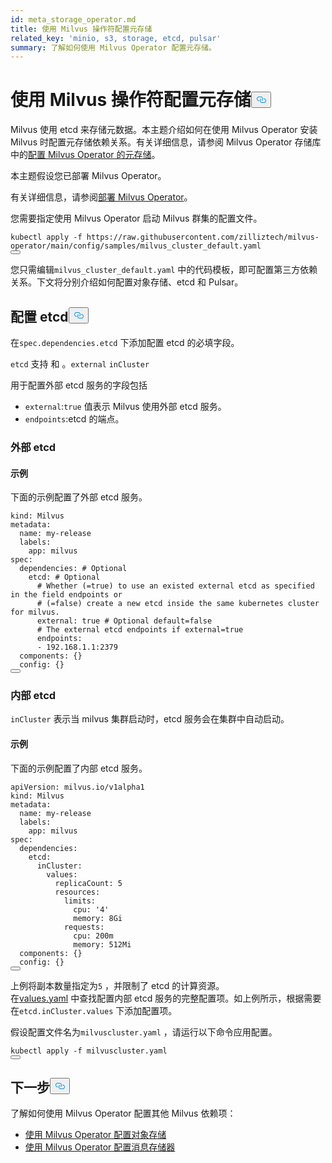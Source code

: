 ```yaml
---
id: meta_storage_operator.md
title: 使用 Milvus 操作符配置元存储
related_key: 'minio, s3, storage, etcd, pulsar'
summary: 了解如何使用 Milvus Operator 配置元存储。
---
```

<h1 id="Configure-Meta-Storage-with-Milvus-Operator" class="common-anchor-header">使用 Milvus 操作符配置元存储<button data-href="#Configure-Meta-Storage-with-Milvus-Operator" class="anchor-icon" translate="no">
      <svg translate="no"
        aria-hidden="true"
        focusable="false"
        height="20"
        version="1.1"
        viewBox="0 0 16 16"
        width="16"
      >
        <path
          fill="#0092E4"
          fill-rule="evenodd"
          d="M4 9h1v1H4c-1.5 0-3-1.69-3-3.5S2.55 3 4 3h4c1.45 0 3 1.69 3 3.5 0 1.41-.91 2.72-2 3.25V8.59c.58-.45 1-1.27 1-2.09C10 5.22 8.98 4 8 4H4c-.98 0-2 1.22-2 2.5S3 9 4 9zm9-3h-1v1h1c1 0 2 1.22 2 2.5S13.98 12 13 12H9c-.98 0-2-1.22-2-2.5 0-.83.42-1.64 1-2.09V6.25c-1.09.53-2 1.84-2 3.25C6 11.31 7.55 13 9 13h4c1.45 0 3-1.69 3-3.5S14.5 6 13 6z"
        ></path>
      </svg>
    </button></h1><p>Milvus 使用 etcd 来存储元数据。本主题介绍如何在使用 Milvus Operator 安装 Milvus 时配置元存储依赖关系。有关详细信息，请参阅 Milvus Operator 存储库中的<a href="https://github.com/zilliztech/milvus-operator/blob/main/docs/administration/manage-dependencies/meta-storage.md">配置 Milvus Operator 的元存储</a>。</p>
<p>本主题假设您已部署 Milvus Operator。</p>
<div class="alert note">有关详细信息，请参阅<a href="https://milvus.io/docs/v2.2.x/install_cluster-milvusoperator.md">部署 Milvus Operator</a>。 </div>
<p>您需要指定使用 Milvus Operator 启动 Milvus 群集的配置文件。</p>
<pre><code translate="no" class="language-YAML"><span class="hljs-string">kubectl</span> <span class="hljs-string">apply</span> <span class="hljs-string">-f</span> <span class="hljs-string">https://raw.githubusercontent.com/zilliztech/milvus-operator/main/config/samples/milvus_cluster_default.yaml</span>
<button class="copy-code-btn"></button></code></pre>
<p>您只需编辑<code translate="no">milvus_cluster_default.yaml</code> 中的代码模板，即可配置第三方依赖关系。下文将分别介绍如何配置对象存储、etcd 和 Pulsar。</p>
<h2 id="Configure-etcd" class="common-anchor-header">配置 etcd<button data-href="#Configure-etcd" class="anchor-icon" translate="no">
      <svg translate="no"
        aria-hidden="true"
        focusable="false"
        height="20"
        version="1.1"
        viewBox="0 0 16 16"
        width="16"
      >
        <path
          fill="#0092E4"
          fill-rule="evenodd"
          d="M4 9h1v1H4c-1.5 0-3-1.69-3-3.5S2.55 3 4 3h4c1.45 0 3 1.69 3 3.5 0 1.41-.91 2.72-2 3.25V8.59c.58-.45 1-1.27 1-2.09C10 5.22 8.98 4 8 4H4c-.98 0-2 1.22-2 2.5S3 9 4 9zm9-3h-1v1h1c1 0 2 1.22 2 2.5S13.98 12 13 12H9c-.98 0-2-1.22-2-2.5 0-.83.42-1.64 1-2.09V6.25c-1.09.53-2 1.84-2 3.25C6 11.31 7.55 13 9 13h4c1.45 0 3-1.69 3-3.5S14.5 6 13 6z"
        ></path>
      </svg>
    </button></h2><p>在<code translate="no">spec.dependencies.etcd</code> 下添加配置 etcd 的必填字段。</p>
<p><code translate="no">etcd</code> 支持 和 。<code translate="no">external</code> <code translate="no">inCluster</code></p>
<p>用于配置外部 etcd 服务的字段包括</p>
<ul>
<li><code translate="no">external</code>:<code translate="no">true</code> 值表示 Milvus 使用外部 etcd 服务。</li>
<li><code translate="no">endpoints</code>:etcd 的端点。</li>
</ul>
<h3 id="External-etcd" class="common-anchor-header">外部 etcd</h3><h4 id="Example" class="common-anchor-header">示例</h4><p>下面的示例配置了外部 etcd 服务。</p>
<pre><code translate="no" class="language-YAML"><span class="hljs-attr">kind:</span> <span class="hljs-string">Milvus</span>
<span class="hljs-attr">metadata:</span>
  <span class="hljs-attr">name:</span> <span class="hljs-string">my-release</span>
  <span class="hljs-attr">labels:</span>
    <span class="hljs-attr">app:</span> <span class="hljs-string">milvus</span>
<span class="hljs-attr">spec:</span>
  <span class="hljs-attr">dependencies:</span> <span class="hljs-comment"># Optional</span>
    <span class="hljs-attr">etcd:</span> <span class="hljs-comment"># Optional</span>
      <span class="hljs-comment"># Whether (=true) to use an existed external etcd as specified in the field endpoints or </span>
      <span class="hljs-comment"># (=false) create a new etcd inside the same kubernetes cluster for milvus.</span>
      <span class="hljs-attr">external:</span> <span class="hljs-literal">true</span> <span class="hljs-comment"># Optional default=false</span>
      <span class="hljs-comment"># The external etcd endpoints if external=true</span>
      <span class="hljs-attr">endpoints:</span>
      <span class="hljs-bullet">-</span> <span class="hljs-number">192.168</span><span class="hljs-number">.1</span><span class="hljs-number">.1</span><span class="hljs-string">:2379</span>
  <span class="hljs-attr">components:</span> {}
  <span class="hljs-attr">config:</span> {}
<button class="copy-code-btn"></button></code></pre>
<h3 id="Internal-etcd" class="common-anchor-header">内部 etcd</h3><p><code translate="no">inCluster</code> 表示当 milvus 集群启动时，etcd 服务会在集群中自动启动。</p>
<h4 id="Example" class="common-anchor-header">示例</h4><p>下面的示例配置了内部 etcd 服务。</p>
<pre><code translate="no" class="language-YAML"><span class="hljs-attr">apiVersion:</span> <span class="hljs-string">milvus.io/v1alpha1</span>
<span class="hljs-attr">kind:</span> <span class="hljs-string">Milvus</span>
<span class="hljs-attr">metadata:</span>
  <span class="hljs-attr">name:</span> <span class="hljs-string">my-release</span>
  <span class="hljs-attr">labels:</span>
    <span class="hljs-attr">app:</span> <span class="hljs-string">milvus</span>
<span class="hljs-attr">spec:</span>
  <span class="hljs-attr">dependencies:</span>
    <span class="hljs-attr">etcd:</span>
      <span class="hljs-attr">inCluster:</span>
        <span class="hljs-attr">values:</span>
          <span class="hljs-attr">replicaCount:</span> <span class="hljs-number">5</span>
          <span class="hljs-attr">resources:</span>
            <span class="hljs-attr">limits:</span> 
              <span class="hljs-attr">cpu:</span> <span class="hljs-string">&#x27;4&#x27;</span>
              <span class="hljs-attr">memory:</span> <span class="hljs-string">8Gi</span>
            <span class="hljs-attr">requests:</span>
              <span class="hljs-attr">cpu:</span> <span class="hljs-string">200m</span>
              <span class="hljs-attr">memory:</span> <span class="hljs-string">512Mi</span>
  <span class="hljs-attr">components:</span> {}
  <span class="hljs-attr">config:</span> {}              
<button class="copy-code-btn"></button></code></pre>
<div class="alert note">上例将副本数量指定为<code translate="no">5</code> ，并限制了 etcd 的计算资源。</div>
<div class="alert note">在<a href="https://github.com/bitnami/charts/blob/ba6f8356e725a8342fe738a3b73ae40d5488b2ad/bitnami/etcd/values.yaml">values.yaml</a> 中查找配置内部 etcd 服务的完整配置项。如上例所示，根据需要在<code translate="no">etcd.inCluster.values</code> 下添加配置项。</div>
<p>假设配置文件名为<code translate="no">milvuscluster.yaml</code> ，请运行以下命令应用配置。</p>
<pre><code translate="no" class="language-Shell">kubectl apply -f milvuscluster.yaml
<button class="copy-code-btn"></button></code></pre>
<h2 id="Whats-next" class="common-anchor-header">下一步<button data-href="#Whats-next" class="anchor-icon" translate="no">
      <svg translate="no"
        aria-hidden="true"
        focusable="false"
        height="20"
        version="1.1"
        viewBox="0 0 16 16"
        width="16"
      >
        <path
          fill="#0092E4"
          fill-rule="evenodd"
          d="M4 9h1v1H4c-1.5 0-3-1.69-3-3.5S2.55 3 4 3h4c1.45 0 3 1.69 3 3.5 0 1.41-.91 2.72-2 3.25V8.59c.58-.45 1-1.27 1-2.09C10 5.22 8.98 4 8 4H4c-.98 0-2 1.22-2 2.5S3 9 4 9zm9-3h-1v1h1c1 0 2 1.22 2 2.5S13.98 12 13 12H9c-.98 0-2-1.22-2-2.5 0-.83.42-1.64 1-2.09V6.25c-1.09.53-2 1.84-2 3.25C6 11.31 7.55 13 9 13h4c1.45 0 3-1.69 3-3.5S14.5 6 13 6z"
        ></path>
      </svg>
    </button></h2><p>了解如何使用 Milvus Operator 配置其他 Milvus 依赖项：</p>
<ul>
<li><a href="/docs/zh/object_storage_operator.md">使用 Milvus Operator 配置对象存储</a></li>
<li><a href="/docs/zh/message_storage_operator.md">使用 Milvus Operator 配置消息存储器</a></li>
</ul>
